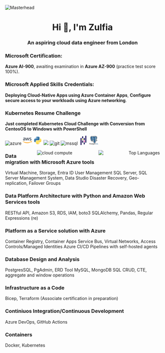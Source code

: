 ![Masterhead](https://user-images.githubusercontent.com/74038190/221352995-5ac18bdf-1a19-4f99-bbb6-77559b220470.gif)

<h1 align="center">Hi 👋, I'm Zulfia</h1>
<h3 align="center">An aspiring cloud data engineer from London</h3>

### Microsoft Certification: 
**Azure AI-900**, awaiting examination in **Azure AZ-900** (practice test score 100%).

### Microsoft Applied Skills Credentials: 
**Deploying Cloud-Native Apps using Azure Container Apps**, **Configure secure access to your workloads using Azure networking**.

### Kubernetes Resume Challenge 
**Just completed Kubernetes Cloud Challenge with Conversion from CentosOS to Windows with PowerShell** 

<p align="left"> 
    <img src="https://www.vectorlogo.zone/logos/microsoft_azure/microsoft_azure-icon.svg" alt="azure" width="30" />
    <img src="https://raw.githubusercontent.com/devicons/devicon/master/icons/amazonwebservices/amazonwebservices-original-wordmark.svg" alt="aws" width="30" />
   <img src="https://raw.githubusercontent.com/devicons/devicon/master/icons/python/python-original.svg" alt="python" width="30" />
    <img src="https://cdn.jsdelivr.net/gh/devicons/devicon@latest/icons/docker/docker-original-wordmark.svg" width="30"/>
    <img src="https://www.vectorlogo.zone/logos/git-scm/git-scm-icon.svg" alt="git" width="30" />
    <img src="https://www.svgrepo.com/show/303229/microsoft-sql-server-logo.svg" alt="mssql" width="40" />
    <img src="https://raw.githubusercontent.com/devicons/devicon/2ae2a900d2f041da66e950e4d48052658d850630/icons/pandas/pandas-original.svg" alt="pandas" width="30" />
    <img src="https://raw.githubusercontent.com/devicons/devicon/master/icons/postgresql/postgresql-original-wordmark.svg" alt="postgresql" width="30" />
</p>

<p align="right">
    <a href="https://github.com/ZCHAnalytics/github-readme-stats">
        <img align="right" width="200" src="https://github-readme-stats.vercel.app/api/top-langs/?username=ZCHAnalytics&layout=donut" alt="Top Languages">
    </a>
</p>


<img align="right" alt="cloud compute" width="200" src="https://encrypted-tbn0.gstatic.com/images?q=tbn:ANd9GcTl7DJ0l-Cgo6ivHjEzbigK_HSAahU-h8nn4BMh1JDz3C-7VX9f2VdXlhHA-w&s">

### Data migration with Microsoft Azure tools
Virtual Machine, Storage, Entra ID User Management
SQL Server, SQL Server Management System, Data Studio
Disaster Recovery, Geo-replication, Failover Groups

### Data Platform Architecture with Python and Amazon Web Services tools
RESTful API, Amazon S3, RDS, IAM, boto3
SQLAlchemy, Pandas, Regular Expressions (re)

### Platform as a Service solution with Azure
Container Registry, Container Apps
Service Bus, Virtual Networks, Access Controls/Managed Identities
Azure CI/CD Pipelines with self-hosted agents

### Database Design and Analysis
PostgresSQL, PgAdmin, ERD Tool
MySQL, MongoDB
SQL CRUD, CTE, aggregate and window operations

### Infrastructure as a Code
Bicep, Terraform (Associate certification in preparation)

### Continiuos Integration/Continuous Development
Azure DevOps, GitHub Actions

### Containers
Docker, Kubernetes
